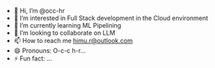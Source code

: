 - 👋 Hi, I’m @occ-hr
- 👀 I’m interested in Full Stack development in the Cloud environment
- 🌱 I’m currently learning ML Pipelining
- 💞️ I’m looking to collaborate on LLM
- 📫 How to reach me himu.r@outlook.com
- 😄 Pronouns: O-c-c h-r...
- ⚡ Fun fact: ...

<!---
occ-hr/occ-hr is a ✨ special ✨ repository because its `README.md` (this file) appears on your GitHub profile.
You can click the Preview link to take a look at your changes.
--->

